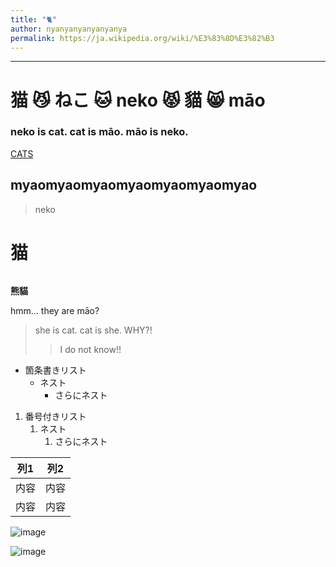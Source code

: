 ```yaml
---
title: "🐈"
author: nyanyanyanyanyanya
permalink: https://ja.wikipedia.org/wiki/%E3%83%8D%E3%82%B3
---
```







---


# 猫 😼 ねこ 🐱 neko 😾 貓 😸 māo

### neko is cat. cat is māo. māo is neko.
[CATS](https://www.google.com/search?q=%E7%8C%AB&source=lnms&tbm=isch&sa=X&ved=2ahUKEwji3I7Gw-_-AhVFDt4KHW8-BPQQ_AUoAXoECAEQAw&biw=1280&bih=601&dpr=1.5)
## myaomyaomyaomyaomyaomyaomyao        


>neko

# 猫

###### 






**熊貓**

hmm... they are māo?


> she is cat. cat is she. WHY?!
>> I do not know!!


- 箇条書きリスト
  - ネスト
    - さらにネスト


1. 番号付きリスト
   1. ネスト
      1. さらにネスト


| 列1  | 列2  |
|-----|-----|
| 内容  | 内容  |
| 内容  | 内容  |

![image](/GHPages_WebSite/assets/images/logo-150.png)

![image](https://github.com/Imymeminemyself/GHPages_WebSite/blob/main/assets/images/logo-150.png)

